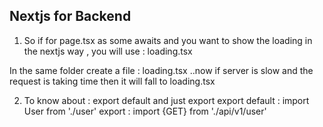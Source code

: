 ## Nextjs for Backend 

1. So if for page.tsx as some awaits and you want to show the loading in the nextjs way , you will use : loading.tsx 

In the same folder create a file : loading.tsx ..now if server is slow and the request is taking time then it will fall to loading.tsx 

2. To know about : export default and just export 
          export default : import User from './user' 
          export : import {GET} from './api/v1/user'